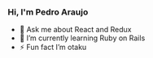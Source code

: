 ### Hi, I'm Pedro Araujo 

- 💬 Ask me about React and Redux
- 🌱 I’m currently learning Ruby on Rails
- ⚡ Fun fact I’m otaku

<!--
Here are some ideas to get you started:

- 🔭 I’m currently working on ...
- 👯 I’m looking to collaborate on ...
- 🤔 I’m looking for help with ...
- 📫 How to reach me: ...
- 😄 Pronouns: ...
-->
